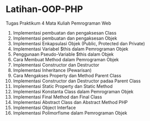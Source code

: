 # Latihan-OOP-PHP
Tugas Praktikum 4 Mata Kuliah Pemrograman Web

1. Implementasi pembuatan dan pengaksesan Class
2. Implementasi pembuatan dan pengaksesan Objek
3. Implementasi Enkapsulasi Objek (Public, Protected dan Private)
4. Implementasi Variabel $this dalam Pemrograman Objek
5. Penggunaan Pseudo-Variable $this dalam Objek
6. Cara Membuat Method dalam Pemrograman Objek 
7. Implementasi Constructor dan Destructor
8. Implementasi Inheritance (Pewarisan)
9. Cara Mengakses Property dan Method Parent Class
10. Implementasi Constructor dan Destructor padaa Parent Class
11. Implementasi Static Property dan Static Method
12. Implementasi Konstanta Class dalam Pemrograman Objek
13. Implementasi Final Method dan Final Class
14. Implementasi Abstract Class dan Abstract Method PHP
15. Implementasi Object Interface
16. Implementasi Polimorfisme dalam Pemrograman Objek
